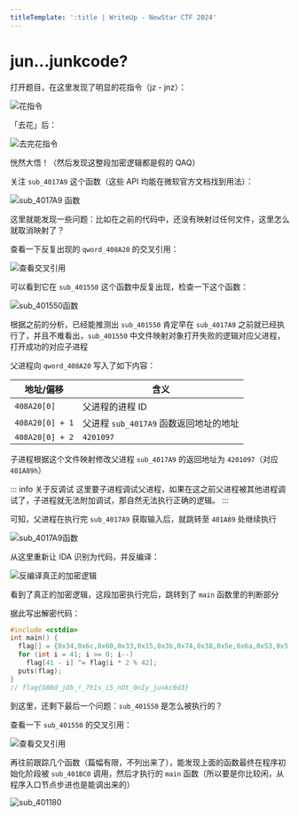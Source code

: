 ```yaml
---
titleTemplate: ':title | WriteUp - NewStar CTF 2024'
---
```


# jun...junkcode?

打开题目，在这里发现了明显的花指令（jz - jnz）：

![花指令](/assets/images/wp/2024/week5/junkcode_1.png)

「去花」后：

![去完花指令](/assets/images/wp/2024/week5/junkcode_2.png)

恍然大悟！（然后发现这整段加密逻辑都是假的 QAQ）

关注 `sub_4017A9` 这个函数<span data-desc>（这些 API 均能在微软官方文档找到用法）</span>：

![sub_4017A9 函数](/assets/images/wp/2024/week5/junkcode_3.png)

这里就能发现一些问题：比如在之前的代码中，还没有映射过任何文件，这里怎么就取消映射了？

查看一下反复出现的 `qword_408A20` 的交叉引用：

![查看交叉引用](/assets/images/wp/2024/week5/junkcode_4.png)

可以看到它在 `sub_401550` 这个函数中反复出现，检查一下这个函数：

![sub_401550函数](/assets/images/wp/2024/week5/junkcode_5.png)

根据之前的分析，已经能推测出 `sub_401550` 肯定早在 `sub_4017A9` 之前就已经执行了，并且不难看出，`sub_401550` 中文件映射对象打开失败的逻辑对应父进程，打开成功的对应子进程

父进程向 `qword_408A20` 写入了如下内容：

| 地址/偏移        | 含义 |
|-----------------|-----|
| `408A20[0]`     | 父进程的进程 ID |
| `408A20[0] + 1` | 父进程 `sub_4017A9` 函数返回地址的地址 |
| `408A20[0] + 2` | `4201097` |

子进程根据这个文件映射修改父进程 `sub_4017A9` 的返回地址为 `4201097`（对应 `401A89h`）

::: info 关于反调试
这里要子进程调试父进程，如果在这之前父进程被其他进程调试了，子进程就无法附加调试，那自然无法执行正确的逻辑。
:::

可知，父进程在执行完 `sub_4017A9` 获取输入后，就跳转至 `401A89` 处继续执行

![sub_4017A9函数](/assets/images/wp/2024/week5/junkcode_6.png)

从这里重新让 IDA 识别为代码，并反编译：

![反编译真正的加密逻辑](/assets/images/wp/2024/week5/junkcode_7.png)

看到了真正的加密逻辑，这段加密执行完后，跳转到了 `main` 函数里的判断部分

据此写出解密代码：

```c
#include <cstdio>
int main() {
  flag[] = {0x34,0x6c,0x60,0x33,0x15,0x3b,0x74,0x38,0x5e,0x6a,0x53,0x5,0x31,0x1c,0x43,0x35,0x53,0x58,0x4a,0x12,0x39,0x3b,0x35,0x5e,0x3a,0x21,0x8,0x1b,0x44,0,0x7c,0x26,0x6e,0x5d,0x54,0xc,0x1,0x7,0,0x1f,0x52,0x1b}
  for (int i = 41; i >= 0; i--)
    flag[41 - i] ^= flag[i * 2 % 42];
  puts(flag);
}
// flag{G00d_jOb_!_7h1s_i5_nOt_0nIy_junkc0d3}
```

到这里，还剩下最后一个问题：`sub_401550` 是怎么被执行的？

查看一下 `sub_401550` 的交叉引用：

![查看交叉引用](/assets/images/wp/2024/week5/junkcode_8.png)

再往前跟踪几个函数<span data-desc>（篇幅有限，不列出来了）</span>，能发现上面的函数最终在程序初始化阶段被 `sub_401BC0` 调用，然后才执行的 `main` 函数<span data-desc>（所以要是你比较闲，从程序入口节点步进也是能调出来的）</span>

![sub_401180](/assets/images/wp/2024/week5/junkcode_9.png)
